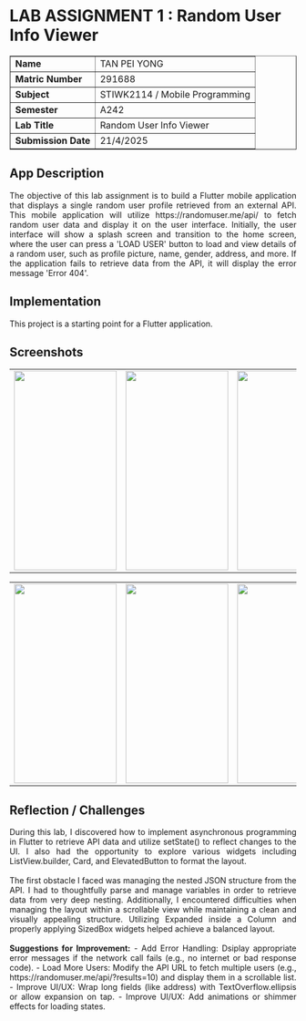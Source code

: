 # LAB ASSIGNMENT 1 : Random User Info Viewer
<table border="1">
  <tr>
    <td><strong>Name</strong></td>
    <td>TAN PEI YONG</td>
  </tr>
  <tr>
    <td><strong>Matric Number</strong></td>
    <td>291688</td>
  </tr>  
  <tr>
    <td><strong>Subject</strong></td>
    <td>STIWK2114 / Mobile Programming</td>
  </tr>  
  <tr>
    <td><strong>Semester</strong></td>
    <td>A242</td>
  </tr>  
  <tr>
    <td><strong>Lab Title</strong></td>
    <td>Random User Info Viewer</td>
  </tr>  
  <tr>
    <td><strong>Submission Date</strong></td>
    <td>21/4/2025</td>
  </tr>  
</table>

## App Description

<div align="justify">
The objective of this lab assignment is to build a Flutter mobile application that displays a single random user profile retrieved from an external API. This mobile application will utilize https://randomuser.me/api/ to fetch random user data and display it on the user interface. Initially, the user interface will show a splash screen and transition to the home screen, where the user can press a 'LOAD USER' button to load and view details of a random user, such as profile picture, name, gender, address, and more. If the application fails to retrieve data from the API, it will display the error message 'Error 404'.
</div>

## Implementation

This project is a starting point for a Flutter application.

## Screenshots
<table>
    <tr>
    <td><img src="https://github.com/user-attachments/assets/c6479b8c-adf2-4acc-a1d7-8ea0aad26650" width="180" height="350"></td>
    <td><img src="https://github.com/user-attachments/assets/f6a55878-fa59-4c4d-ad64-51ca53710901" width="180" height="350"></td>
    <td><img src="https://github.com/user-attachments/assets/a61c0f6a-c68f-4d32-ad38-48eb195a5eb3" width="180" height="350"></td>
    <td><img src="https://github.com/user-attachments/assets/2bbc52e7-6513-40c8-b5e9-f783561435cd" width="180" height="350"></td>
        </tr>
</table>
<table>
    <tr>
    <td><img src="" width="180" height="350"></td>
    <td><img src="" width="180" height="350"></td>
    <td><img src="" width="180" height="350"></td>
  </tr>
</table>

## Reflection / Challenges

<div align="justify">
During this lab, I discovered how to implement asynchronous programming in Flutter to retrieve API data and utilize setState() to reflect changes to the UI. I also had the opportunity to explore various widgets including ListView.builder, Card, and ElevatedButton to format the layout. 
<br> <br>
The first obstacle I faced was managing the nested JSON structure from the API. I had to thoughtfully parse and manage variables in order to retrieve data from very deep nesting. Additionally, I encountered difficulties when managing the layout within a scrollable view while maintaining a clean and visually appealing structure. Utilizing Expanded inside a Column and properly applying SizedBox widgets helped achieve a balanced layout.
<br> <br>
<strong>Suggestions for Improvement:</strong>
  - Add Error Handling: Dsiplay appropriate error messages if the network call fails (e.g., no internet or bad response code).
  - Load More Users: Modify the API URL to fetch multiple users (e.g., https://randomuser.me/api/?results=10) and display them in a scrollable list.
  - Improve UI/UX: Wrap long fields (like address) with TextOverflow.ellipsis or allow expansion on tap.
  - Improve UI/UX: Add animations or shimmer effects for loading states.
</div>
